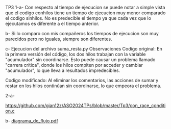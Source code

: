 TP3
1-a- Con respecto al tiempo de ejecucion se puede notar a simple vista que el codigo conhilos tiene un tiempo de ejecucion muy menor comparado el codigo sinhilos. No es predecible el tiempo ya que cada vez que lo ejecutamos es diferente a el tiempo anterior.

b- Si lo comparo con mis compañeros los tiempos de ejecucion son muy parecidos pero no iguales, siempre son diferentes.

c- Ejecucion del archivo suma_resta.py
Observaciones
Codigo original: En la primera versión del código, los dos hilos trabajan con la variable "acumulador" sin coordinarse. Esto puede causar un problema llamado "carrera crítica", donde los hilos compiten por acceder y cambiar "acumulador", lo que lleva a resultados impredecibles.

Codigo modificado: Al eliminar los comentarios, las acciones de sumar y restar en los hilos continúan sin coordinarse, lo que empeora el problema.

2-a-

https://github.com/gian12z/ASO2024TPs/blob/master/Tp3/con_race_condition.c

b-
[diagrama_de_flujo.pdf](https://github.com/user-attachments/files/15794089/diagrama_de_flujo.pdf)




